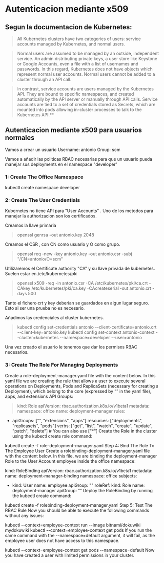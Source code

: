 # Autenticacion mediante x509

## Segun la documentacion de Kubernetes:

>All Kubernetes clusters have two categories of users: service accounts managed by Kubernetes, and normal users.

>Normal users are assumed to be managed by an outside, independent service. An admin distributing private keys, a user store like Keystone or Google Accounts, even a file with a list of usernames and passwords. In this regard, Kubernetes does not have objects which represent normal user accounts. Normal users cannot be added to a cluster through an API call.

>In contrast, service accounts are users managed by the Kubernetes API. They are bound to specific namespaces, and created automatically by the API server or manually through API calls. Service accounts are tied to a set of credentials stored as Secrets, which are mounted into pods allowing in-cluster processes to talk to the Kubernetes API.**

## Autenticacion mediante x509 para usuarios normales

Vamos a crear un usuario 
Username: antonio
Group: scm

Vamos a añadir las politicas RBAC necesarias para que un usuario pueda manejar sus deployments en el namespace "developer"


### 1: Create The Office Namespace

kubectl create namespace developer

### 2: Create The User Credentials

 Kubernetes no tiene API para "User Accounts" . Uno de los metodos para manejar la authorizacion son los certificados.

Creamos la llave primaria

>openssl genrsa -out antonio.key 2048

Creamos el CSR , con CN como usuario y O como grupo.

>openssl req -new -key antonio.key -out antonio.csr -subj "/CN=antonio/O=scm"

Utilizaremos el Certificate authority "CA" y su llave privada  de kubernetes. Suelen estar en /etc/kubernetes/pki


>openssl x509 -req -in antonio.csr -CA /etc/kubernetes/pki/ca.crt -CAkey /etc/kubernetes/pki/ca.key -CAcreateserial -out antonio.crt -days 500

Tanto el fichero crt y key deberian se guardados en algun lugar seguro. Esto al ser una prueba no es necesario.

Añadimos las credenciales al cluster kubernetes.


>kubectl config set-credentials antonio --client-certificate=antonio.crt  --client-key=antonio.key
>kubectl config set-context antonio-context --cluster=kubernetes  --namespace=developer --user=antonio

Una vez creado el usuario le tenemos que dar los permisos RBAC necesarios.


### 3: Create The Role For Managing Deployments
Create a role-deployment-manager.yaml file with the content below. In this yaml file we are creating the rule that allows a user to execute several operations on Deployments, Pods and ReplicaSets (necessary for creating a Deployment), which belong to the core (expressed by “” in the yaml file), apps, and extensions API Groups:

>kind: Role
>apiVersion: rbac.authorization.k8s.io/v1beta1
>metadata:
>  namespace: office
>  name: deployment-manager
rules:
- apiGroups: ["", "extensions", "apps"]
  resources: ["deployments", "replicasets", "pods"]
  verbs: ["get", "list", "watch", "create", "update", "patch", "delete"] # You can also use ["*"]
Create the Role in the cluster using the kubectl create role command:

kubectl create -f role-deployment-manager.yaml
Step 4: Bind The Role To The Employee User
Create a rolebinding-deployment-manager.yaml file with the content below. In this file, we are binding the deployment-manager Role to the User Account employee inside the office namespace:

kind: RoleBinding
apiVersion: rbac.authorization.k8s.io/v1beta1
metadata:
  name: deployment-manager-binding
  namespace: office
subjects:
- kind: User
  name: employee
  apiGroup: ""
roleRef:
  kind: Role
  name: deployment-manager
  apiGroup: ""
Deploy the RoleBinding by running the kubectl create command:

kubectl create -f rolebinding-deployment-manager.yaml
Step 5: Test The RBAC Rule
Now you should be able to execute the following commands without any issues:

kubectl --context=employee-context run --image bitnami/dokuwiki mydokuwiki
kubectl --context=employee-context get pods
If you run the same command with the --namespace=default argument, it will fail, as the employee user does not have access to this namespace.

kubectl --context=employee-context get pods --namespace=default
Now you have created a user with limited permissions in your cluster.
